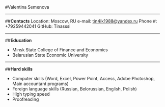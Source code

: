 #Valentina Semenova
____________________________________
##**Contacts**
Location: Moscow, RU
e-mail: tin4ik1988@yandex.ru
Phone #: +79259442041
GitHub: Tinasssi
_____________________________________________

##**Education**
* Minsk State College of Finance and Economics
* Belarusian State Economic University
____________
##**Hard skills**
* Computer skills (Word, Excel, Power Point, Access, Adobe Photoshop, Main accountant programs)
* Foreign language skills (Russian, Belorussian, English, Polish)
* High typing speed
* Proofreading
